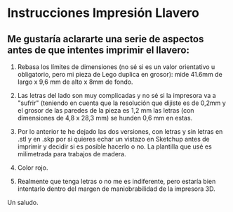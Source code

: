 # Instrucciones Impresión Llavero

## Me gustaría aclararte una serie de aspectos antes de que intentes imprimir el llavero:

1. Rebasa los límites de dimensiones (no sé si es un valor orientativo u obligatorio, pero mi pieza de Lego duplica en grosor): mide 41.6mm de largo x 9,6 mm de alto x 8mm de fondo.

2. Las letras del lado son muy complicadas y no sé si la impresora va a "sufrir" (teniendo en cuenta que la resolución que dijiste es de 0,2mm y el grosor de las paredes de la pieza es 1,2 mm las letras (con dimensiones de 4,8 x 28,3 mm) se hunden 0,6 mm en estas.

3. Por lo anterior te he dejado las dos versiones, con letras y sin letras en .stl y en .skp por si quieres echar un vistazo en Sketchup antes de imprimir y decidir si es posible hacerlo o no. La plantilla que usé es milimetrada para trabajos de madera.

4. Color rojo.

5. Realmente que tenga letras o no me es indiferente, pero estaría bien intentarlo dentro del margen de maniobrabilidad de la impresora 3D.

Un saludo.

